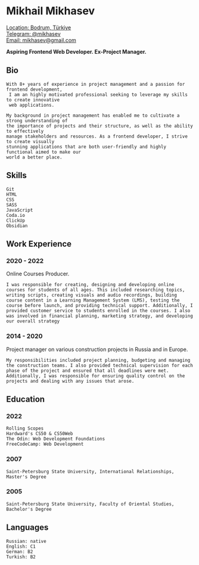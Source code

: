 # Mikhail Mikhasev

[Location: Bodrum, Türkiye](https://goo.gl/maps/N9Q2N26S4MUMrMtr7)\
[Telegram: @mikhasev](t.me/mikhasev)\
[Email: mikhasev@gmail.com](mailto:mikhasev@gmail.com)

**Aspiring Frontend Web Developer. Ex-Project Manager.**

## Bio

    With 8+ years of experience in project management and a passion for frontend development,
     I am an highly motivated professional seeking to leverage my skills to create innovative 
     web applications.

    My background in project management has enabled me to cultivate a strong understanding of 
    the importance of projects and their structure, as well as the ability to effectively 
    manage stakeholders and resources. As a frontend developer, I strive to create visually 
    stunning applications that are both user-friendly and highly functional aimed to make our 
    world a better place.

## Skills

    Git
    HTML
    CSS
    SASS
    JavaScript
    Coda.io
    ClickUp
    Obsidian

## Work Experience

### 2020 - 2022

Online Courses Producer.

    I was responsible for creating, designing and developing online courses for students of all ages. This included researching topics, writing scripts, creating visuals and audio recordings, building course content in a Learning Management System (LMS), testing the course before launch, and providing technical support. Additionally, I provided customer service to students enrolled in the courses. I also was involved in financial planning, marketing strategy, and developing our overall strategy

### 2014 - 2020

Project manager on various construction projects in Russia and in Europe.

    My responsibilities included project planning, budgeting and managing the construction teams. I also provided technical supervision for each phase of the project and ensured that all deadlines were met. Additionally, I was responsible for ensuring quality control on the projects and dealing with any issues that arose.

## Education

### 2022

    Rolling Scopes
    Hardward's CS50 & CS50Web
    The Odin: Web Development Foundations
    FreeCodeCamp: Web Development

### 2007

    Saint-Petersburg State University, International Relationships, Master's Degree

### 2005

    Saint-Petersburg State University, Faculty of Oriental Studies, Bachelor's Degree

## Languages

    Russian: native
    English: C1
    German: B2
    Turkish: B2
